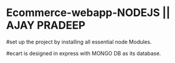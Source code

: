 # Ecommerce-webapp-NODEJS  || AJAY PRADEEP 

#set up the project by installing all essential node Modules.


#ecart is designed in express with MONGO DB as its database. 

